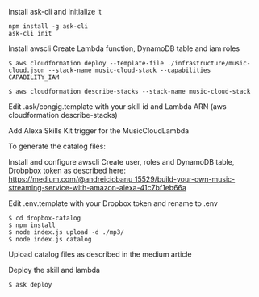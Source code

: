 Install ask-cli and initialize it
```
npm install -g ask-cli
ask-cli init
```

Install awscli
Create Lambda function, DynamoDB table and iam roles
```
$ aws cloudformation deploy --template-file ./infrastructure/music-cloud.json --stack-name music-cloud-stack --capabilities CAPABILITY_IAM

$ aws cloudformation describe-stacks --stack-name music-cloud-stack
```

Edit .ask/congig.template with your skill id and Lambda ARN (aws cloudformation describe-stacks)

Add Alexa Skills Kit trigger for the MusicCloudLambda 

To generate the catalog files:

Install and configure awscli
Create user, roles and DynamoDB table, Drobpbox token as described here: https://medium.com/@andreiciobanu_15529/build-your-own-music-streaming-service-with-amazon-alexa-41c7bf1eb66a

Edit .env.template with your Dropbox token and rename to .env
```
$ cd dropbox-catalog
$ npm install
$ node index.js upload -d ./mp3/
$ node index.js catalog
```

Upload catalog files as described in the medium article

Deploy the skill and lambda
```
$ ask deploy
```
